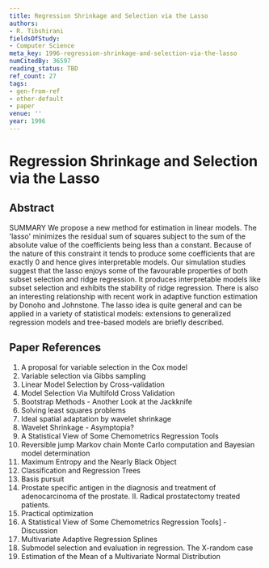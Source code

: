 ```yaml
---
title: Regression Shrinkage and Selection via the Lasso
authors:
- R. Tibshirani
fieldsOfStudy:
- Computer Science
meta_key: 1996-regression-shrinkage-and-selection-via-the-lasso
numCitedBy: 36597
reading_status: TBD
ref_count: 27
tags:
- gen-from-ref
- other-default
- paper
venue: ''
year: 1996
---
```


# Regression Shrinkage and Selection via the Lasso

## Abstract

SUMMARY We propose a new method for estimation in linear models. The 'lasso' minimizes the residual sum of squares subject to the sum of the absolute value of the coefficients being less than a constant. Because of the nature of this constraint it tends to produce some coefficients that are exactly 0 and hence gives interpretable models. Our simulation studies suggest that the lasso enjoys some of the favourable properties of both subset selection and ridge regression. It produces interpretable models like subset selection and exhibits the stability of ridge regression. There is also an interesting relationship with recent work in adaptive function estimation by Donoho and Johnstone. The lasso idea is quite general and can be applied in a variety of statistical models: extensions to generalized regression models and tree-based models are briefly described.

## Paper References

1. A proposal for variable selection in the Cox model
2. Variable selection via Gibbs sampling
3. Linear Model Selection by Cross-validation
4. Model Selection Via Multifold Cross Validation
5. Bootstrap Methods - Another Look at the Jackknife
6. Solving least squares problems
7. Ideal spatial adaptation by wavelet shrinkage
8. Wavelet Shrinkage - Asymptopia?
9. A Statistical View of Some Chemometrics Regression Tools
10. Reversible jump Markov chain Monte Carlo computation and Bayesian model determination
11. Maximum Entropy and the Nearly Black Object
12. Classification and Regression Trees
13. Basis pursuit
14. Prostate specific antigen in the diagnosis and treatment of adenocarcinoma of the prostate. II. Radical prostatectomy treated patients.
15. Practical optimization
16. A Statistical View of Some Chemometrics Regression Tools] - Discussion
17. Multivariate Adaptive Regression Splines
18. Submodel selection and evaluation in regression. The X-random case
19. Estimation of the Mean of a Multivariate Normal Distribution
